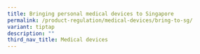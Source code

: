 ```yaml
---
title: Bringing personal medical devices to Singapore
permalink: /product-regulation/medical-devices/bring-to-sg/
variant: tiptap
description: ""
third_nav_title: Medical devices
---
```

<p></p>